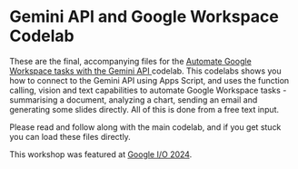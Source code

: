 # Gemini API and Google Workspace Codelab

These are the final, accompanying files for the [Automate Google Workspace tasks with the Gemini API
](https://codelabs.developers.google.com/codelabs/gemini-workspace) codelab. This codelabs shows you how to
connect to the Gemini API using Apps Script, and uses the function calling, vision and text capabilities to automate
Google Workspace tasks - summarising a document, analyzing a chart, sending an email and generating some slides directly. All of this is done from a free text input.

Please read and follow along with the main codelab, and if you get stuck you can load these files directly.

This workshop was featured at [Google I/O 2024](https://io.google/2024/).
